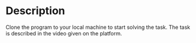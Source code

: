# Description

Clone the program to your local machine to start solving the task. The task is described in the video given on the platform.
